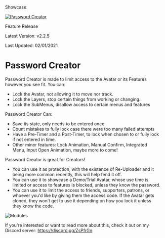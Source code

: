 Showcase:

[![Password Creator](http://img.youtube.com/vi/D8H2ZRW3mfI/0.jpg)](http://www.youtube.com/watch?v=D8H2ZRW3mfI "Password Creator")

Feature Release

Latest Version: v2.2.5

Last Updated: 02/01/2021

# Password Creator

Password Creator is made to limit access to the Avatar or its Features however you see fit. You can:
- Lock the Avatar, not allowing it to move nor track.
- Lock the Layers, stop certain things from working or changing.
- Lock the SubMenus, disallow access to certain menus and features

Password Creator Can:
- Save its state, only needs to be entered once
- Count mistakes to fully lock case there were too many failed attempts
- Have a Pre-Timer and a Post-Timer, to lock when chosen to or fully lock if not entered in time.
- Other minor features: Lock Animation, Manual Confirm, Integrated Menu, Input Open Animation, maybe more to come!

Password Creator is great for Creators! 
- You can use it as protection, with the existence of Re-Uploader and it being more common recently, this will help fend it off.
- You can use it to showcase a Demo/Trial Avatar, whose use time is limited or access to features is blocked, unless they know the password.
- You can use it to limit the access to friends, supporters, patrons, or whoever you'd like by giving them the access code. If the Avatar gets cloned, they won't get to use it depending on how you lock it unless they know the code.

![Modules](https://raw.githubusercontent.com/Dreadrith/DreadScripts/main/PasswordCreator/Info_Images/Modules.png)

If you're interested or want to read more about this, 
check it out on my Discord server: https://discord.gg/ZsPfrGn
